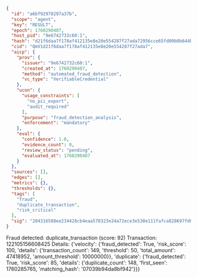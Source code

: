 ```json
{
  "id": "a6bf92970297a37b",
  "scope": "agent",
  "key": "RESULT",
  "epoch": 1760290407,
  "host_pid": "9e6742732c60:1",
  "hash": "d21f6daa7f178af412135e8e20e554287f27ada72956cce65fd09b0b644b5a63",
  "cid": "QmV1d21f6daa7f178af412135e8e20e554287f27ada7",
  "aicp": {
    "prov": {
      "issuer": "9e6742732c60:1",
      "created_at": 1760290407,
      "method": "automated_fraud_detection",
      "vc_type": "VerifiableCredential"
    },
    "ucon": {
      "usage_constraints": [
        "no_pii_export",
        "audit_required"
      ],
      "purpose": "fraud_detection_analysis",
      "enforcement": "mandatory"
    },
    "eval": {
      "confidence": 1.0,
      "evidence_count": 0,
      "review_status": "pending",
      "evaluated_at": 1760290407
    }
  },
  "sources": [],
  "edges": [],
  "metrics": {},
  "thresholds": {},
  "tags": [
    "fraud",
    "duplicate_transaction",
    "risk_critical"
  ],
  "sig": "204316588ee234428cb4eaa578323e24a72ece3e530e111fafca828697fd68b2"
}
```

Fraud detected: duplicate_transaction (score: 92)
Transaction: 122105156608425
Details: {'velocity': {'fraud_detected': True, 'risk_score': 100, 'details': {'transaction_count': 149, 'threshold': 50, 'total_amount': 47418952, 'amount_threshold': 10000000}}, 'duplicate': {'fraud_detected': True, 'risk_score': 85, 'details': {'duplicate_count': 148, 'first_seen': 1760285765, 'matching_hash': '07039b94da8bf942'}}}